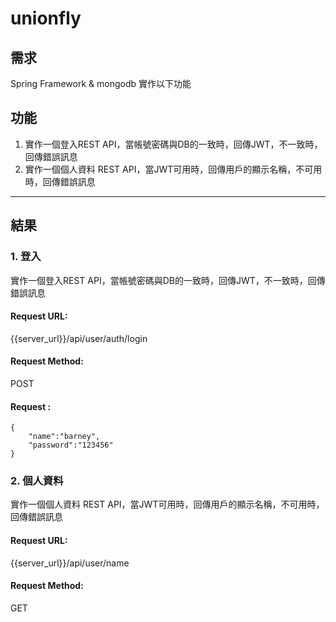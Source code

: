 # unionfly

## 需求
Spring Framework & mongodb 實作以下功能
## 功能
1. 實作一個登入REST API，當帳號密碼與DB的一致時，回傳JWT，不一致時，回傳錯誤訊息
2. 實作一個個人資料 REST API，當JWT可用時，回傳用戶的顯示名稱，不可用時，回傳錯誤訊息

----
## 結果
### 1. 登入
實作一個登入REST API，當帳號密碼與DB的一致時，回傳JWT，不一致時，回傳錯誤訊息
#### Request URL:
{{server_url}}/api/user/auth/login
#### Request Method:
POST
#### Request :
```
{
    "name":"barney",
    "password":"123456"
}
```

### 2. 個人資料
實作一個個人資料 REST API，當JWT可用時，回傳用戶的顯示名稱，不可用時，回傳錯誤訊息
#### Request URL:
{{server_url}}/api/user/name
#### Request Method:
GET

